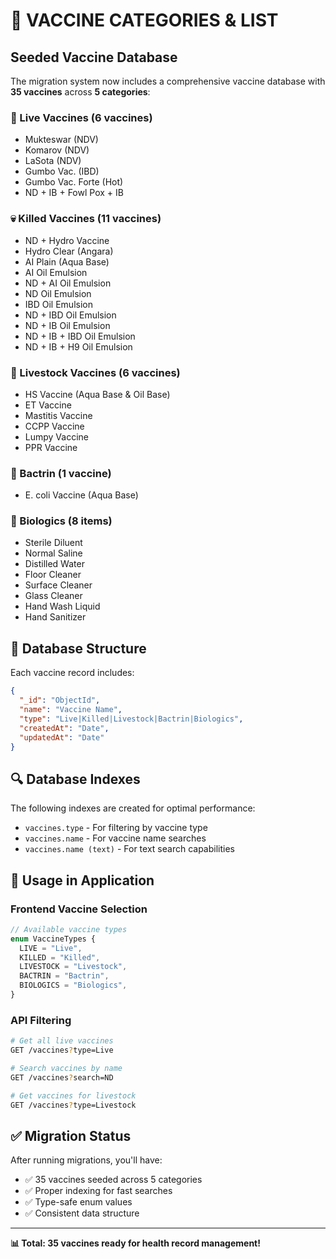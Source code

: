# 💉 **VACCINE CATEGORIES & LIST**

## **Seeded Vaccine Database**

The migration system now includes a comprehensive vaccine database with **35 vaccines** across **5 categories**:

### **🦠 Live Vaccines (6 vaccines)**
- Mukteswar (NDV)
- Komarov (NDV)
- LaSota (NDV)
- Gumbo Vac. (IBD)
- Gumbo Vac. Forte (Hot)
- ND + IB + Fowl Pox + IB

### **💀 Killed Vaccines (11 vaccines)**
- ND + Hydro Vaccine
- Hydro Clear (Angara)
- AI Plain (Aqua Base)
- AI Oil Emulsion
- ND + AI Oil Emulsion
- ND Oil Emulsion
- IBD Oil Emulsion
- ND + IBD Oil Emulsion
- ND + IB Oil Emulsion
- ND + IB + IBD Oil Emulsion
- ND + IB + H9 Oil Emulsion

### **🐄 Livestock Vaccines (6 vaccines)**
- HS Vaccine (Aqua Base & Oil Base)
- ET Vaccine
- Mastitis Vaccine
- CCPP Vaccine
- Lumpy Vaccine
- PPR Vaccine

### **🧪 Bactrin (1 vaccine)**
- E. coli Vaccine (Aqua Base)

### **🧽 Biologics (8 items)**
- Sterile Diluent
- Normal Saline
- Distilled Water
- Floor Cleaner
- Surface Cleaner
- Glass Cleaner
- Hand Wash Liquid
- Hand Sanitizer

## **💾 Database Structure**

Each vaccine record includes:
```json
{
  "_id": "ObjectId",
  "name": "Vaccine Name",
  "type": "Live|Killed|Livestock|Bactrin|Biologics",
  "createdAt": "Date",
  "updatedAt": "Date"
}
```

## **🔍 Database Indexes**

The following indexes are created for optimal performance:
- `vaccines.type` - For filtering by vaccine type
- `vaccines.name` - For vaccine name searches
- `vaccines.name (text)` - For text search capabilities

## **🚀 Usage in Application**

### **Frontend Vaccine Selection**
```typescript
// Available vaccine types
enum VaccineTypes {
  LIVE = "Live",
  KILLED = "Killed", 
  LIVESTOCK = "Livestock",
  BACTRIN = "Bactrin",
  BIOLOGICS = "Biologics",
}
```

### **API Filtering**
```bash
# Get all live vaccines
GET /vaccines?type=Live

# Search vaccines by name
GET /vaccines?search=ND

# Get vaccines for livestock
GET /vaccines?type=Livestock
```

## **✅ Migration Status**

After running migrations, you'll have:
- ✅ 35 vaccines seeded across 5 categories
- ✅ Proper indexing for fast searches
- ✅ Type-safe enum values
- ✅ Consistent data structure

---

**📊 Total: 35 vaccines ready for health record management!**
